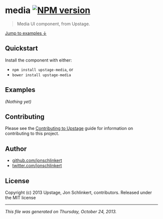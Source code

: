# media [![NPM version](https://badge.fury.io/js/media.png)](http://badge.fury.io/js/media)

> Media UI component, from Upstage.

[Jump to examples ↓](./EXAMPLES.md)

## Quickstart
Install the component with either:

* `npm install upstage-media`, or
* `bower install upstage-media`

## Examples

_(Nothing yet)_

## Contributing
Please see the [Contributing to Upstage](https://github.com/upstage/upstage/blob/master/CONTRIBUTING.md) guide for information on contributing to this project.

## Author

+ [github.com/jonschlinkert](https://github.com/jonschlinkert)
+ [twitter.com/jonschlinkert](http://twitter.com/jonschlinkert)

## License
Copyright (c) 2013 Upstage, Jon Schlinkert, contributors.
Released under the MIT license

***

_This file was generated on Thursday, October 24, 2013._

